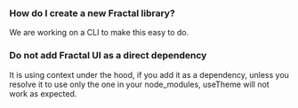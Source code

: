 ### How do I create a new Fractal library?

We are working on a CLI to make this easy to do.

### Do not add Fractal UI as a direct dependency

It is using context under the hood, if you add it as a dependency, unless you resolve it to use only the one in your node_modules, useTheme will not work as expected.
